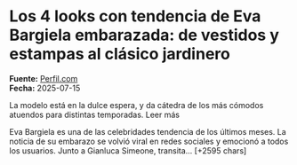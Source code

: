 # Los 4 looks con tendencia de Eva Bargiela embarazada: de vestidos y estampas al clásico jardinero

**Fuente:** [Perfil.com](https://caras.perfil.com/noticias/celebridades/4-looks-tendencia-eva-bargiela-embarazada-vestidos-estampas-clasico-jardinero.phtml)  
**Fecha:** 2025-07-15

La modelo está en la dulce espera, y da cátedra de los más cómodos atuendos para distintas temporadas. Leer más

Eva Bargiela es una de las celebridades tendencia de los últimos meses. La noticia de su embarazo se volvió viral en redes sociales y emocionó a todos los usuarios. Junto a Gianluca Simeone, transita… [+2595 chars]
